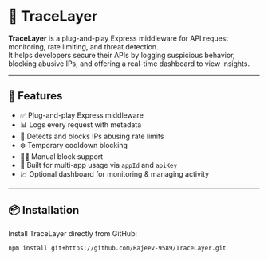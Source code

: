 # 🔐 TraceLayer

**TraceLayer** is a plug-and-play Express middleware for API request monitoring, rate limiting, and threat detection.  
It helps developers secure their APIs by logging suspicious behavior, blocking abusive IPs, and offering a real-time dashboard to view insights.

---

## 🚀 Features

- ✅ Plug-and-play Express middleware
- 📊 Logs every request with metadata
- 🚫 Detects and blocks IPs abusing rate limits
- ❄️ Temporary cooldown blocking
- 👨‍💻 Manual block support
- 🧠 Built for multi-app usage via `appId` and `apiKey`
- 📈 Optional dashboard for monitoring & managing activity

---

## 📦 Installation

Install TraceLayer directly from GitHub:

```bash
npm install git+https://github.com/Rajeev-9589/TraceLayer.git
